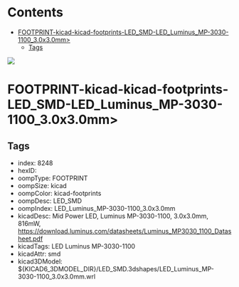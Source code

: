 



Contents
========

* [FOOTPRINT-kicad-kicad-footprints-LED_SMD-LED_Luminus_MP-3030-1100_3.0x3.0mm>](#footprint-kicad-kicad-footprints-led_smd-led_luminus_mp-3030-1100_30x30mm)
	* [Tags](#tags)
  
![][im]
# FOOTPRINT-kicad-kicad-footprints-LED_SMD-LED_Luminus_MP-3030-1100_3.0x3.0mm>

## Tags

- index: 8248
- hexID: 
- oompType: FOOTPRINT
- oompSize: kicad
- oompColor: kicad-footprints
- oompDesc: LED_SMD
- oompIndex: LED_Luminus_MP-3030-1100_3.0x3.0mm
- kicadDesc: Mid Power LED, Luminus MP-3030-1100, 3.0x3.0mm, 816mW, https://download.luminus.com/datasheets/Luminus_MP3030_1100_Datasheet.pdf
- kicadTags: LED Luminus MP-3030-1100
- kicadAttr: smd
- kicad3DModel: ${KICAD6_3DMODEL_DIR}/LED_SMD.3dshapes/LED_Luminus_MP-3030-1100_3.0x3.0mm.wrl



[im]: image.png

